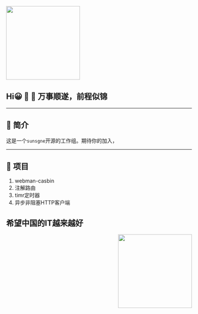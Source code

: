 

<img align="center" width="200" src="https://bkimg.cdn.bcebos.com/pic/d0c8a786c9177f3e67097eaf9c852cc79f3df8dcf874?x-bce-process=image/resize,m_lfit,w_536,limit_1/format,f_jpg" />



## Hi😀 👋 🐬 万事顺遂，前程似锦

---
## 🐬 简介

这是一个`sunsgne`开源的工作组。期待你的加入，

---

## 🐬 项目
1. webman-casbin
2. 注解路由
3. timr定时器
4. 异步非阻塞HTTP客户端




## 希望中国的IT越来越好
<img align="right" width="200" src="https://avatars.githubusercontent.com/u/108980473?s=400&u=26a5945fd43cb977b9d1f582b69747fa7c523f43&v=4" />
